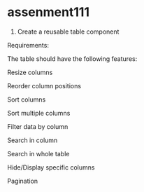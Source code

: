 # assenment111
1. Create a reusable table component


Requirements:


The table should have the following features:


Resize columns

Reorder column positions

Sort columns

Sort multiple columns

Filter data by column

Search in column

Search in whole table

Hide/Display specific columns

Pagination
